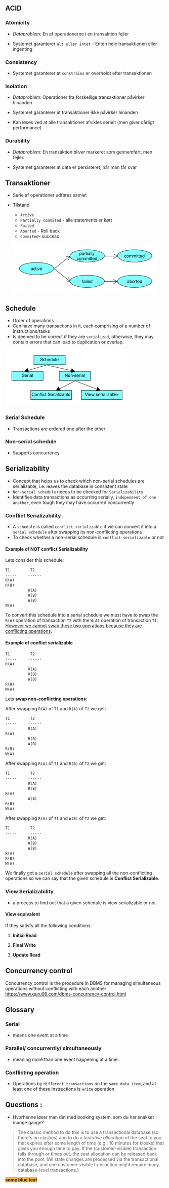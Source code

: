 ## ACID 

### Atomicity

- *Dataproblem*: En af operationerne i en transaktion fejler

- Systemet garanterer `alt eller intet` - Enten hele transaktionen eller ingenting

### Consistency

- Systemet garanterer at `constrains` er overholdt efter transaktionen

### Isolation

- *Dataproblem*: Operationer fra forskellige transaktioner påvirker hinanden

- Systemet garanterer at transaktioner ikke påvirker hinanden
- Kan løses ved at alle transaktioner afvikles serielt (men giver dårligt performance)

### Durability

- *Dataproblem*: En transaktion bliver markeret som gennemført, men fejler.

- Systemet garanterer at data er persisteret, når man får svar



## Transaktioner

- Serie af operationer udføres samlet

- Tilstand

  - `Active`
  - `Partially commited` - alle statements er kørt
  - `Failed`
  - `Aborted` - Roll back
  - `Commited`- success

  ![transaktioner_tilstand](diagrams/transaktioner_tilstand.bmp)


## Schedule
- Order of operations
- Can have many transactions in it, each comprising of a number of instructions/tasks
- Is deemed to be correct if they are `serialized`, otherwise, they may contain errors that can lead to duplication or overlap.

![typeofschedules](diagrams/typesofschedules.bmp)


### Serial Schedule

- Transactions are ordered one after the other

### Non-serial schedule

- Supports concurrency

## Serializability

- Concept that helps us to check which non-serial schedules are serializable, i.e. leaves the database in consistent state
- `Non-serial schedule` needs to be checked for `Serializability`
- Identifies data transactions as occurring serially, `independent of one another`, even tough they may have occurred concurrently

### Conflict Serializability

-  A `schedule` is called `conflict serializable` if we can convert it into a `serial schedule` after swapping its non-conflicting operations
- To check whether a non-serial schedule is `conflict serializable` or not

#### Example of NOT conflict Serializability

Lets consider this schedule:

```
T1         T2
-----     ------
R(A)
R(B)
          R(A)
          R(B)
          W(B)
W(A)
```

To convert this schedule into a serial schedule we must have to swap the `R(A)` operation of transaction `T2` with the `W(A)` operation of transaction `T1`. <u>However we cannot swap these two operations because they are conflicting operations</u>.
#### Example of conflict serializable
```
T1         T2
-----     ------
R(A)
          R(A)
          R(B)
          W(B)
R(B)
W(A)
```

Lets **swap non-conflicting operations**:

After swapping `R(A)` of `T1` and `R(A)` of `T2` we get:

```
T1         T2
-----     ------
          R(A)
R(A)
          R(B)
          W(B)
R(B)
W(A)
```

After swapping `R(A)` of `T1` and `R(B)` of `T2` we get:

```
T1         T2
-----     ------
          R(A)
          R(B)
R(A) 
          W(B)
R(B)
W(A)
```

After swapping `R(A)` of `T1` and `W(B)` of `T2` we get:

```
T1         T2
-----     ------
          R(A)
          R(B)
          W(B)
R(A)         
R(B)
W(A)
```

We finally got a `serial schedule` after swapping all the non-conflicting operations so we can say that the given schedule is **Conflict Serializable**.
### View Serializability
- a process to find out that a given schedule is view serializable or not

#### View equivalent

If they satisfy all the following conditions:

1. **Initial Read**

2. **Final Write**

3. **Update Read**


## Concurrency control 

Concurrency control is the procedure in DBMS for managing simultaneous operations without conflicting with each another
https://www.guru99.com/dbms-concurrency-control.html





## Glossary 

### Serial

- means one event at a time

### Parallel/ concurrently/ simultaneously 

- meaning more than one event happening at a time.

### Conflicting operation

- Operations by `different transactions` on the `same data item`, and at least one of these instructions is `write` operation

## Questions :

- Hvorhenne løser man det med booking system, som du har snakket mange gange? 

> The classic method to do this is to use a transactional database (so there's no clashes) and to do a *tentative allocation* of the seat to you that expires after some length of time (e.g., 10 minutes for kiosks) that gives you enough time to pay. If the (customer-visible) transaction falls through or times out, the seat allocation can be released back into the pool. (All state changes are processed via the transactional database, and one customer-visible transaction might require many database-level transactions.)



<span style="background-color:#FAB433">**some blue text**</span>


